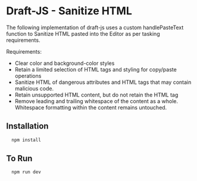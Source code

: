 # Draft-JS - Sanitize HTML

The following implementation of draft-js uses a custom handlePasteText function to Sanitize HTML pasted into the Editor as per tasking requirements.

Requirements:
- Clear color and background-color styles
- Retain a limited selection of HTML tags and styling for copy/paste operations
- Sanitize HTML of dangerous attributes and HTML tags that may contain malicious code.
- Retain unsupported HTML content, but do not retain the HTML tag
- Remove leading and trailing whitespace of the content as a whole.  Whitespace formatting within the content remains untouched.

## Installation
```bash
  npm install
```

## To Run
```bash
  npm run dev
```
